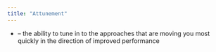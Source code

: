 ```yaml
---
title: "Attunement"
---
```


- – the ability to tune in to the approaches that are moving you most quickly in the direction of improved performance<span id='DdcG3mlVQ'/>
